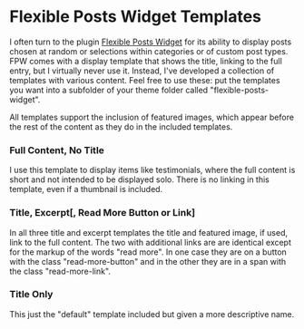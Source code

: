 # Flexible Posts Widget Templates

I often turn to the plugin [Flexible Posts Widget](https://wordpress.org/plugins/flexible-posts-widget/ "Flexible Posts Widget in the WordPress.org plugin directory") for its ability to display posts chosen at random or selections within categories or of custom post types. FPW comes with a display template that shows the title, linking to the full entry, but I virtually never use it. Instead, I've developed a collection of templates with various content. Feel free to use these: put the templates you want into a subfolder of your theme folder called "flexible-posts-widget".

All templates support the inclusion of featured images, which appear before the rest of the content as they do in the included templates.

### Full Content, No Title

I use this template to display items like testimonials, where the full content is short and not intended to be displayed solo. There is no linking in this template, even if a thumbnail is included.

### Title, Excerpt[, Read More Button or Link]

In all three title and excerpt templates the title and featured image, if used, link to the full content. The two with additional links are are identical except for the markup of the words "read more". In one case they are on a button with the class "read-more-button" and in the other they are in a span with the class "read-more-link".

### Title Only

This just the "default" template included but given a more descriptive name.